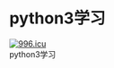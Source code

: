# python3学习
<a href="https://996.icu"><img src="https://img.shields.io/badge/link-996.icu-red.svg" alt="996.icu"></a><br/>
python3学习
